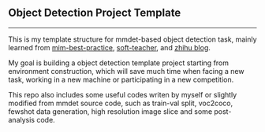 ## Object Detection Project Template
___

This is my template structure for mmdet-based object detection task, mainly learned from [mim-best-practice](https://github.com/open-mmlab/mim-example), [soft-teacher](https://github.com/microsoft/SoftTeacher), and [zhihu blog](https://zhuanlan.zhihu.com/p/437754834).

My goal is building a object detection template project starting from environment construction, which will save much time when facing a new task, working in a new machine or participating in a new competition.

This repo also includes some useful codes writen by myself or slightly modified from mmdet source code, such as train-val split, voc2coco, fewshot data generation, high resolution image slice and some post-analysis code.